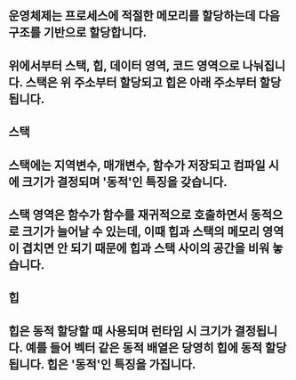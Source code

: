 ## 운영체제는 프로세스에 적절한 메모리를 할당하는데 다음 구조를 기반으로 할당합니다.
## 위에서부터 스택, 힙, 데이터 영역, 코드 영역으로 나눠집니다. 스택은 위 주소부터 할당되고 힙은 아래 주소부터 할당됩니다.
## 스택
## 스택에는 지역변수, 매개변수, 함수가 저장되고 컴파일 시에 크기가 결정되며 '동적'인 특징을 갖습니다.
## 스택 영역은 함수가 함수를 재귀적으로 호출하면서 동적으로 크기가 늘어날 수 있는데, 이때 힙과 스택의 메모리 영역이 겹치면 안 되기 때문에 힙과 스택 사이의 공간을 비워 놓습니다.
## 힙
## 힙은 동적 할당할 때 사용되며 런타임 시 크기가 결정됩니다. 예를 들어 벡터 같은 동적 배열은 당영히 힙에 동적 할당됩니다. 힙은 '동적'인 특징을 가집니다.